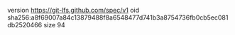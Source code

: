 version https://git-lfs.github.com/spec/v1
oid sha256:a8f69007a84c13879488f8a6548477d741b3a8754736fb0cb5ec081db2520466
size 94
